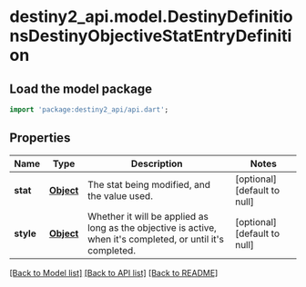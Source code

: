 # destiny2_api.model.DestinyDefinitionsDestinyObjectiveStatEntryDefinition

## Load the model package
```dart
import 'package:destiny2_api/api.dart';
```

## Properties
Name | Type | Description | Notes
------------ | ------------- | ------------- | -------------
**stat** | [**Object**](Object.md) | The stat being modified, and the value used. | [optional] [default to null]
**style** | [**Object**](Object.md) | Whether it will be applied as long as the objective is active, when it&#39;s completed, or until it&#39;s completed. | [optional] [default to null]

[[Back to Model list]](../README.md#documentation-for-models) [[Back to API list]](../README.md#documentation-for-api-endpoints) [[Back to README]](../README.md)


